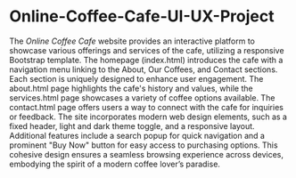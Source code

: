 # Online-Coffee-Cafe-UI-UX-Project
The *Online Coffee Cafe* website provides an interactive platform to showcase various offerings and services of the cafe, utilizing a responsive Bootstrap template. The homepage (index.html) introduces the cafe with a navigation menu linking to the About, Our Coffees, and Contact sections. Each section is uniquely designed to enhance user engagement. The about.html page highlights the cafe's history and values, while the services.html page showcases a variety of coffee options available. The contact.html page offers users a way to connect with the cafe for inquiries or feedback. The site incorporates modern web design elements, such as a fixed header, light and dark theme toggle, and a responsive layout. Additional features include a search popup for quick navigation and a prominent "Buy Now" button for easy access to purchasing options. This cohesive design ensures a seamless browsing experience across devices, embodying the spirit of a modern coffee lover’s paradise.
